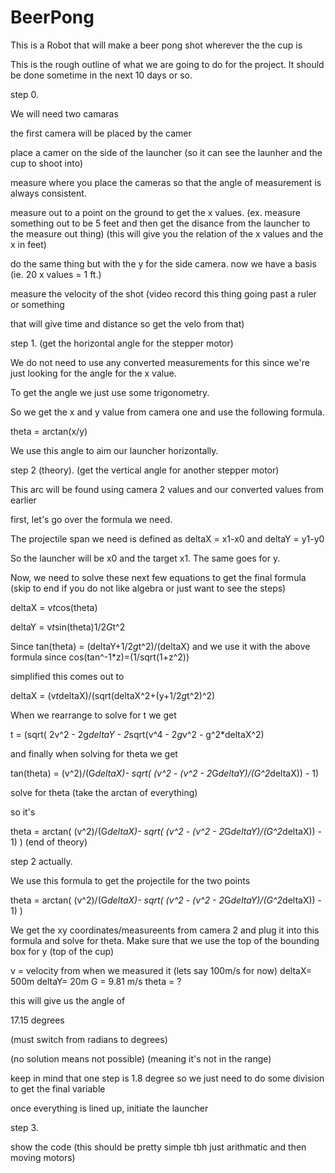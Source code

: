 # BeerPong
This is a Robot that will make a beer pong shot wherever the the cup is 

This is the rough outline of what we are going to do for the project. It should be done sometime in the next 10 days or so.

step 0.

We will need two camaras

the first camera will be placed by the camer

place a camer on the side of the launcher (so it can see the launher and the cup to shoot into)

measure where you place the cameras so that the angle of measurement is always consistent.

measure out to a point on the ground to get the x values.
(ex. measure something out to be 5 feet and then get the disance from the launcher
to the measure out thing)
(this will give you the relation of the x values and the x in feet)

do the same thing but with the y for the side camera.
now we have a basis (ie. 20 x values = 1 ft.)

measure the velocity of the shot (video record this thing going past a ruler or something

that will give time and distance so get the velo from that)


step 1. (get the horizontal angle for the stepper motor)

We do not need to use any converted measurements for this since we're just looking for the angle for the x value.

To get the angle we just use some trigonometry.

So we get the x and y value from camera one and use the following formula.

theta = arctan(x/y)

We use this angle to aim our launcher horizontally.


step 2 (theory). (get the vertical angle for another stepper motor) 

This arc will be found using camera 2 values and our converted values from earlier

first, let's go over the formula we need.

The projectile span we need is defined as deltaX = x1-x0 and deltaY = y1-y0

So the launcher will be x0 and the target x1. The same goes for y.

Now, we need to solve these next few equations to get the final formula (skip to end if you do not like algebra or just want to see the steps)

deltaX = v*t*cos(theta)

deltaY = v*t*sin(theta)1/2*G*t^2

Since tan(theta) = (deltaY+1/2*g*t^2)/(deltaX)
and 
we use it with the above formula since cos(tan^-1*z)=(1/sqrt(1+z^2))

simplified this comes out to 

deltaX = (v*t*deltaX)/(sqrt(deltaX^2+(y+1/2*g*t^2)^2)

When we rearrange to solve for t we get

t = (sqrt( 2v^2 - 2g*deltaY - 2*sqrt(v^4 - 2*g*v^2 - g^2*deltaX^2)

and finally when solving for theta we get

tan(theta) = (v^2)/(G*deltaX)- sqrt( (v^2 - (v^2 - 2*G*deltaY)/(G^2*deltaX)) - 1)

solve for theta (take the arctan of everything)

so it's 

theta = arctan( (v^2)/(G*deltaX)- sqrt( (v^2 - (v^2 - 2*G*deltaY)/(G^2*deltaX)) - 1) )
(end of theory)



step 2 actually. 

We use this formula to get the projectile for the two points

theta = arctan( (v^2)/(G*deltaX)- sqrt( (v^2 - (v^2 - 2*G*deltaY)/(G^2*deltaX)) - 1) )


We get the xy coordinates/measureents from camera 2 and plug it into this formula and solve for theta.
Make sure that we use the top of the bounding box for y (top of the cup)


v = velocity from when we measured it (lets say 100m/s for now)
deltaX= 500m
deltaY= 20m
G = 9.81 m/s
theta = ?

this will give us the angle of 

17.15 degrees

(must switch from radians to degrees)

(no solution means not possible) (meaning it's not in the range) 

keep in mind that one step is 1.8 degree so we just need to do some division to get the final variable

once everything is lined up, initiate the launcher 


step 3. 

show the code (this should be pretty simple tbh just arithmatic and then moving motors)

